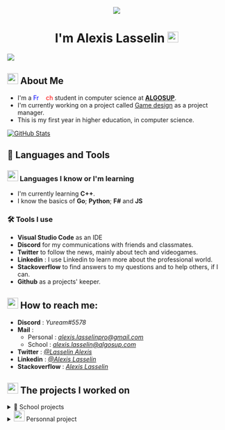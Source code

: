 <p align="center">
  <img src="https://media.giphy.com/media/xTiIzJSKB4l7xTouE8/giphy.gif">
</p>

<h1 align="center">I'm Alexis Lasselin <img src="https://cdn.discordapp.com/emojis/638827717130977282.gif?size=160&quality=lossless" width=25></h1>

![](https://komarev.com/ghpvc/?username=AlexisLasselin&color=brightgreen&style=plastic)

## <img src="https://cdn.discordapp.com/attachments/699735329288093818/1072516646708723813/1045822481803526184.png" width= 25> About Me

- I'm a <span style="color: blue;">Fr</span><span style="color: white;">en</span><span style="color: red;">ch</span> student in computer science at [**ALGOSUP**](https://algosup.com/).
- I'm currently working on a project called [Game design](https://github.com/algosup/2022-2023-project-4-game-design-Team-4) as a project manager.
- This is my first year in higher education, in computer science.

[![GitHub Stats](https://github-readme-stats.vercel.app/api?username=AlexisLasselin&show_icons=true&theme=aura)](https://github.com/AlexisLasselin)

## 🚀 Languages and Tools

### <img src="https://cdn.discordapp.com/emojis/854490183071039488.gif?size=160&quality=lossless" width=25> Languages I know or I'm learning

-  I'm currently learning **C++**.
-  I know the basics of **Go**; **Python**; **F#** and **JS**

### 🛠️ Tools I use

- **Visual Studio Code** as an IDE
- **Discord** for my communications with friends and classmates.
- **Twitter** to follow the news, mainly about tech and videogames.
- **Linkedin** : I use Linkedin to learn more about the professional world.
- **Stackoverflow** to find answers to my questions and to help others, if I can.
- **Github** as a projects' keeper.

## <img src="https://cdn.discordapp.com/emojis/621813805956988972.gif?size=160&quality=lossless" width = 25> How to reach me:

- **Discord** : *Yuream#5578*
- **Mail** : 
  - Personal : *alexis.lasselinpro@gmail.com*
  - School : *alexis.lasselin@algosup.com*
- **Twitter** : *[@Lasselin Alexis](https://twitter.com/LasselinAlexis1)*
- **Linkedin** : *[@Alexis Lasselin](https://www.linkedin.com/in/alexis-lasselin-318649251/)*
- **Stackoverflow** : *[Alexis Lasselin](https://stackoverflow.com/users/20451172/alexis-lasselin)*

## <img src="https://cdn.discordapp.com/emojis/933189860494299176.gif?size=96&quality=lossless" width=25> The projects I worked on

<details>
<summary>🏫 School projects</summary>

  1. [APPSolu](#1-APPSolu)
  2. [AppNewsNetwork](#2-AppNewsNetwork)
  3. [FABGen bindings](#3-FABGen-bindings)
  4. [Game design](#4-Game-design)

| **Period** | <a id="1-APPSolu"></a>**Name** | **Description** | **Link** | **Role**          
:-:|:-:|:-:|:-:|:-:
| 27 September 2022 ➜ 28 October 2022 | <a id="2-AppNewsNetwork"></a>APPSolu | SIGNALL contact us to create a prototype of smart signage for signs | [Our repo](https://github.com/algosup/2022-2023-project-1-smart-signage-Project-4-group) | QA
| 7 November 2022 ➜ 18 December 2022 | <a id="3-FABGen-bindings"></a>AppNewsNetwork | Jacobi asked us for a way to improve communication in their factory, so we decided to modify a TV to be able to display the information shared on a website. | [Our repo](https://github.com/algosup/2022-2023-project-2-factory-display-Project-4-group) | Software Engineer
| 3 January 2023 ➜ 17 Febuary 2023 | FABGen bindings | HARFANG 3D is a French 3D engine company that asked us to design bindings in F# for their 3D engine. | <a id="4-Game-design"></a>[Our repo](https://github.com/algosup/2022-2023-project-3-harfang3d-binding-Project-4-group) | Project Manager|
| 27 February 2023 ➜ 14 March 2023 | Game design | We must create a video game with Unreal Engine 4. | [Our repo](https://github.com/algosup/2022-2023-project-4-game-design-Team-4) | Tech lead |

</details>

<details>
<summary> <img src="https://cdn.discordapp.com/emojis/979915870576967710.gif?size=160&quality=lossless" width=25> Personnal project</summary>

![](https://media.giphy.com/media/6uGhT1O4sxpi8/giphy.gif)

</details>
